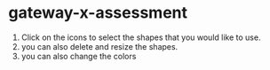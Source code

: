 # gateway-x-assessment

1. Click on the icons to select the shapes that you would like to use.
2. you can also delete and resize the shapes.
3. you can also change the colors